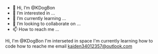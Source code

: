- 👋 Hi, I’m @KDogBon
- 👀 I’m interested in ...
- 🌱 I’m currently learning ...
- 💞️ I’m looking to collaborate on ...
- 📫 How to reach me ...

<!---
KDogBon/KDogBon is a ✨ special ✨ repository because its `README.md` (this file) appears on your GitHub profile.
You can click the Preview link to take a look at your changes.
--->
Hi, I'm @KDogBon
I'm interseted in space
I'm currently learning how to code
how to reache me email kaiden34012357@outlook.com
